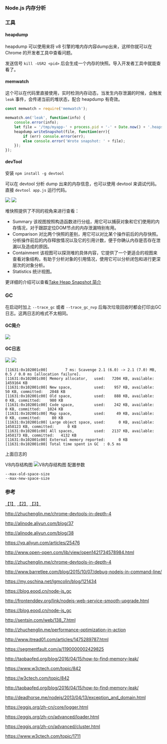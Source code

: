### Node.js 内存分析

### 工具
#### heapdump
heapdump 可以使用来将 v8 引擎的堆内存内容dump出来，这样你就可以在 Chrome 的开发者工具中查看问题。

发送信号 `kill -USR2 <pid>` 后会生成一个内存的快照。导入开发者工具中就能查看了。

#### memwatch
这个可以在代码里直接使用，实时检测内存动态，当发生内存泄漏的时候，会触发 `leak` 事件，会传递当前的堆状态，配合 heapdump 有奇效。

``` JavaScript
const memwatch = require('memwatch');

memwatch.on('leak', function(info) {
    console.error(info);
    let file = '/tmp/myapp-' + process.pid + '-' + Date.now() + '.heapsnapshot';
    heapdump.writeSnapshot(file, function(err){
        if (err) console.error(err);
        else console.error('Wrote snapshot: ' + file);
    });
});
```

#### devTool
安装 `npm install -g devtool`

可以在 devtool 分析 dump 出来的内存信息，也可以使用 devtool 来调试代码。直接 `devtool app.js` 运行代码。

![](images/QQ20170228-182355@2x.jpg)
![](images/QQ20170228-182213@2x.jpg)

堆快照提供了不同的视角来进行查看：

- Summary 该视图按照构造函数进行分组，用它可以捕获对象和它们使用的内存情况，对于跟踪定位DOM节点的内存泄漏特别有用。
- Comparison 对比两个快照的差别，用它可以对比某个操作前后的内存快照。分析操作前后的内存释放情况以及它的引用计数，便于你确认内存是否存在泄漏以及造成的原因。
- Containment 该视图可以探测堆的具体内容，它提供了一个更适合的视图来查看对象结构，有助于分析对象的引用情况，使用它可以分析闭包和进行更深层次的对象分析。
- Statistics 统计视图。

更详细的介绍可以查看[Take Heap Snapshot 简介](http://zhuchenglin.me/chrome-devtools-in-depth-4#take-heap-snapshot简介)


### GC
在启动时加上 `--trace_gc` 或者 `--trace_gc_nvp` 后每次垃圾回收时都会打印出GC日志。这两日志的格式不太相同。


#### GC简介
![](images/d9928033-09a4-48f3-b5f1-efec986d77c1.png)

#### GC日志
![](images/QQ20170228-183949@2x.jpg)
![](images/QQ20170228-184005@2x.jpg)

```
[11631:0x102001c00]        7 ms: Scavenge 2.1 (6.0) -> 2.1 (7.0) MB, 0.5 / 0.0 ms [allocation failure].
[11631:0x102001c00] Memory allocator,   used:   7204 KB, available: 1459164 KB
[11631:0x102001c00] New space,          used:    957 KB, available:     50 KB, committed:   2048 KB
[11631:0x102001c00] Old space,          used:    888 KB, available:      0 KB, committed:    980 KB
[11631:0x102001c00] Code space,         used:    242 KB, available:      0 KB, committed:   1024 KB
[11631:0x102001c00] Map space,          used:     49 KB, available:      0 KB, committed:     80 KB
[11631:0x102001c00] Large object space, used:      0 KB, available: 1458123 KB, committed:      0 KB
[11631:0x102001c00] All spaces,         used:   2137 KB, available: 1458173 KB, committed:   4132 KB
[11631:0x102001c00] External memory reported:      0 KB
[11631:0x102001c00] Total time spent in GC  : 0.5 ms
```
上面日志的

V8内存结构图
![V8内存结构图](images/caf3b69c-afbe-4426-99c6-25f5ab6203c9.png)
配置参数
```
--max-old-space-size
--max-new-space-size
```



### 参考
[【1】](http://taobaofed.org/blog/2016/04/15/how-to-find-memory-leak/) [【2】](https://w3ctech.com/topic/842) [【3】](https://www.w3ctech.com/topic/1711)



http://zhuchenglin.me/chrome-devtools-in-depth-4


http://alinode.aliyun.com/blog/37

http://alinode.aliyun.com/blog/38

https://yq.aliyun.com/articles/25476

http://www.open-open.com/lib/view/open1421734578984.html

http://zhuchenglin.me/chrome-devtools-in-depth-4

http://www.barretlee.com/blog/2015/10/07/debug-nodejs-in-command-line/

https://my.oschina.net/lgmcolin/blog/121434

https://blog.eood.cn/node-js_gc

http://frontenddev.org/link/nodejs-web-service-smooth-upgrade.html

https://blog.eood.cn/node-js_gc

http://sentsin.com/web/138_7.html

http://zhuchenglin.me/performance-optimization-in-action

http://www.itread01.com/articles/1475289787.html

https://segmentfault.com/a/1190000002429825

http://taobaofed.org/blog/2016/04/15/how-to-find-memory-leak/

https://www.w3ctech.com/topic/842

https://w3ctech.com/topic/842

http://taobaofed.org/blog/2016/04/15/how-to-find-memory-leak/

http://deadhorse.me/nodejs/2013/04/13/exception_and_domain.html

https://eggjs.org/zh-cn/core/logger.html

https://eggjs.org/zh-cn/advanced/loader.html

https://eggjs.org/zh-cn/advanced/cluster.html

https://www.w3ctech.com/topic/1711
